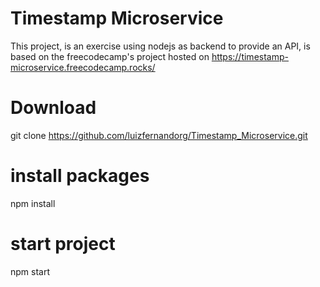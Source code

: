 # Timestamp Microservice
This project, is an exercise using nodejs as backend to provide an API, is based on the freecodecamp's project hosted on https://timestamp-microservice.freecodecamp.rocks/

# Download
git clone https://github.com/luizfernandorg/Timestamp_Microservice.git

# install packages
npm install

# start project
npm start